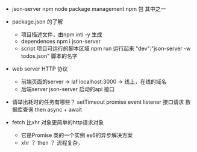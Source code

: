 - json-server
    npm node package management
    npm 包 其中之一

- package.json 的了解
    - 项目描述文件，由npm inti -y 生成
    - dependences  npm i json-server
    - script 项目可运行的脚本区域
        npm run 运行起来
        "dev":"json-server -w todos.json"
        脚本的名字   

- web server    HTTP 协议
    - 前端页面的server -> laf
        localhost:3000 -> 线上，在线的域名
    - 后端server 
        json-server 启动的api 接口

- 请举出耗时的任务有哪些？
    setTimeout
    promise
    event listener
    接口请求
    数据库查询 
    then
    async + await

- fetch 比xhr 对象更简单的http请求对象
    - 它是Promise 类的一个实例  es6的异步解决方案
    - xhr ？ then ？
        流程复杂，